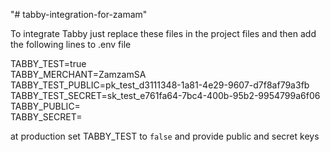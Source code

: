 "# tabby-integration-for-zamam" 

To integrate Tabby just replace these files in the project files and then add the following lines to .env file

TABBY_TEST=true\
TABBY_MERCHANT=ZamzamSA\
TABBY_TEST_PUBLIC=pk_test_d3111348-1a81-4e29-9607-d7f8af79a3fb\
TABBY_TEST_SECRET=sk_test_e761fa64-7bc4-400b-95b2-9954799a6f06\
TABBY_PUBLIC=\
TABBY_SECRET=

at production set TABBY_TEST to `false` and provide public and secret keys